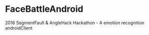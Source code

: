 # FaceBattleAndroid
2016 SegmentFault &amp; AngleHack Hackathon - A emotion recognition androidClient
